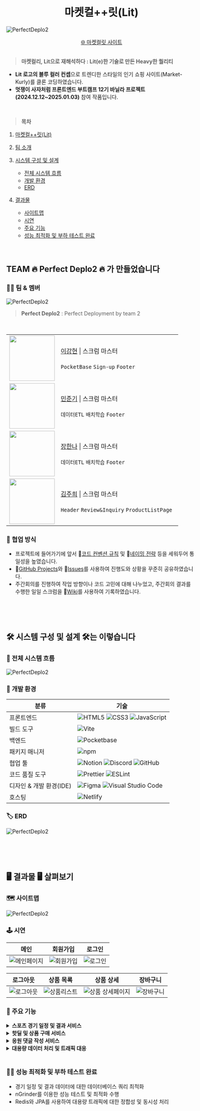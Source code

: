 <div align="center">
   <h1>마켓컬++릿(Lit) </h1>
</div>

![PerfectDeplo2](./public/readme/introduce-project.webp)

<div align="center">

<a href="https://marketkalit2th.netlify.app/">🌐 마켓컬릿 사이트</a>
<br><br>

</div>

> **마켓컬리, Lit으로 재해석하다 : Lit(e)한 기술로 만든 Heavy한 퀄리티**

- **Lit 로고의 블루 컬러 컨셉**으로 트렌디한 스타일의 인기 쇼핑 사이트(Market-Kurly)를 클론 코딩하였습니다.
- **멋쟁이 사자처럼 프론트엔드 부트캠프 12기 바닐라 프로젝트(2024.12.12~2025.01.03)** 참여 작품입니다.

<br>

> **목차**

1. [마켓컬++릿(Lit)](#)
2. [팀 소개](#team-🔥-perfect-deplo2-🔥-가-만들었습니다)
3. [시스템 구성 및 설계](#🛠️-시스템-구성-및-설계-🛠️는-이렇습니다)
   - [전체 시스템 흐름](#🔄-전체-시스템-흐름)
   - [개발 환경](#🚀-개발-환경)
   - [ERD](#🏷️-erd)
4. [결과물](#🖥️-결과물-🖥️-살펴보기)

   - [사이트맵](#🗺️-사이트맵)
   - [시연](#🕹️-시연)
   - [주요 기능](#🎯-주요-기능)
   - [성능 최적화 및 부하 테스트 완료](#🕵️‍♂️-성능-최적화-및-부하-테스트-완료)

   <br>
   <br>

## TEAM 🔥 Perfect Deplo2 🔥 가 만들었습니다

### 👩‍💻 팀 & 멤버

![PerfectDeplo2](./public/readme/perfect-deplo2.webp)

> **Perfect Deplo2** : Perfect Deployment by team 2

<br>

<table align="center" width="100%">
    <tr>
        <td align="center">
            <img height="120px" width="120px" src="https://avatars.githubusercontent.com/u/61653740?v=4"/>
        </td>
        <td>
            <a href="https://github.com/cow-coding">이강현</a> | 스크럼 마스터 <br> <br></code>  <code>PocketBase</code> <code>Sign-up</code> <code>Footer </code>
        </td>
    </tr>
    <tr>
        <td align="center">
            <img height="120px" width="120px" src="https://avatars.githubusercontent.com/u/61653740?v=4"/>
        </td>
        <td >
            <a href="https://github.com/sunbi-s">민준기</a> | 스크럼 마스터 <br> <br></code>  <code>데이터ETL</code> <code>배치학습</code> <code>Footer </code>
        </td>
    </tr>
    <tr>
        <td align="center">
            <img height="120px" width="120px" src="https://avatars.githubusercontent.com/u/61653740?v=4"/>
        </td>
        <td >
            <a href="https://github.com/hawe66">장한나</a> | 스크럼 마스터 <br> <br></code>  <code>데이터ETL</code> <code>배치학습</code> <code>Footer </code>
        </td>
    </tr>
    <tr>
        <td align="center">
            <img height="120px" width="120px" src="https://avatars.githubusercontent.com/u/61653740?v=4"/>
        </td>
        <td >
            <a href="https://sweetdev.tistory.com">김주희</a> | 스크럼 마스터 <br> <br></code>  <code>Header</code> <code>Review&Inquiry</code> <code>ProductListPage </code>
        </td>
    </tr>
</table>

### 🤝 협업 방식

- 프로젝트에 들어가기에 앞서 🔗[코드 컨벤션 규칙](https://github.com/nurimeansworld/strawberry_market/projects/1) 및 🔗[네이밍 전략](https://github.com/nurimeansworld/strawberry_market/issues) 등을 세워두어 통일성을 높였습니다.
- 🔗[GitHub Projects](https://github.com/nurimeansworld/strawberry_market/projects/1)와 🔗[Issues](https://github.com/nurimeansworld/strawberry_market/issues)를 사용하여 진행도와 상황을 꾸준히 공유하였습니다.
- 주간회의를 진행하여 작업 방향이나 코드 고민에 대해 나누었고, 주간회의 결과를 수행한 일일 스크럼을 🔗[Wiki](https://github.com/nurimeansworld/strawberry_market/issues)를 사용하여 기록하였습니다.

<br>
<br>
<br>

## 🛠️ 시스템 구성 및 설계 🛠️는 이렇습니다

### 🔄 전체 시스템 흐름

![PerfectDeplo2](./public/readme/system-architecture.webp)

### 🚀 개발 환경

| 분류                    | 기술                                                                                                                                                                                                                                                                                                                 |
| ----------------------- | -------------------------------------------------------------------------------------------------------------------------------------------------------------------------------------------------------------------------------------------------------------------------------------------------------------------- |
| 프론트엔드              | ![HTML5](https://img.shields.io/badge/HTML5-E34F26?style=for-the-badge&logo=HTML5&logoColor=white) ![CSS3](https://img.shields.io/badge/CSS3-1572B6?style=for-the-badge&logo=CSS3&logoColor=white) ![JavaScript](https://img.shields.io/badge/JavaScript-F7DF1E?style=for-the-badge&logo=JavaScript&logoColor=black) |
| 빌드 도구               | ![Vite](https://img.shields.io/badge/Vite-646CFF?style=for-the-badge&logo=vite&logoColor=white)                                                                                                                                                                                                                      |
| 백엔드                  | ![Pocketbase](https://img.shields.io/badge/Pocketbase-009688?style=for-the-badge&logo=databricks&logoColor=white)                                                                                                                                                                                                    |
| 패키지 매니저           | ![npm](https://img.shields.io/badge/npm-CB3837?style=for-the-badge&logo=npm&logoColor=white)                                                                                                                                                                                                                         |
| 협업 툴                 | ![Notion](https://img.shields.io/badge/Notion-000000?style=for-the-badge&logo=notion&logoColor=white) ![Discord](https://img.shields.io/badge/Discord-5865F2?style=for-the-badge&logo=discord&logoColor=white) ![GitHub](https://img.shields.io/badge/GitHub-181717?style=for-the-badge&logo=github&logoColor=white) |
| 코드 품질 도구          | ![Prettier](https://img.shields.io/badge/Prettier-F7B93E?style=for-the-badge&logo=prettier&logoColor=white) ![ESLint](https://img.shields.io/badge/ESLint-4B32C3?style=for-the-badge&logo=eslint&logoColor=white)                                                                                                    |
| 디자인 & 개발 환경(IDE) | ![Figma](https://img.shields.io/badge/Figma-F24E1E?style=for-the-badge&logo=figma&logoColor=white) ![Visual Studio Code](https://img.shields.io/badge/Vscode-007ACC?style=for-the-badge&logo=visualstudiocode&logoColor=white)                                                                                       |
| 호스팅                  | ![Netlify](https://img.shields.io/badge/Netlify-00C7B7?style=for-the-badge&logo=netlify&logoColor=white)                                                                                                                                                                                                             |

### 🏷️ ERD

![PerfectDeplo2](./public/readme/erd.webp)

<br>
<br>
<br>

## 🖥️ 결과물 🖥️ 살펴보기

### 🗺️ 사이트맵

![PerfectDeplo2](./public/readme/site-map.webp)

### 🕹️ 시연

|                                              메인                                              |                                           회원가입                                           |                                           로그인                                           |
| :--------------------------------------------------------------------------------------------: | :------------------------------------------------------------------------------------------: | :----------------------------------------------------------------------------------------: |
| ![메인페이지](https://github.com/user-attachments/assets/be299b48-1ba3-4313-925d-c7b6147b6215) | ![회원가입](https://github.com/user-attachments/assets/40e1f8e1-b7c6-4fb8-8db8-97dde9087a7c) | ![로그인](https://github.com/user-attachments/assets/0d772b16-0195-49a5-9324-3d32d30b1c70) |

|                                           로그아웃                                           |                                           상품 목록                                            |                                              상품 상세                                              |                                           장바구니                                           |
| :------------------------------------------------------------------------------------------: | :--------------------------------------------------------------------------------------------: | :-------------------------------------------------------------------------------------------------: | :------------------------------------------------------------------------------------------: |
| ![로그아웃](https://github.com/user-attachments/assets/28d484fe-910a-4aa9-8e60-484ea4c8941f) | ![상품리스트](https://github.com/user-attachments/assets/7d816b82-0e70-48fa-a67c-c494dffa11a6) | ![상품 상세페이지](https://github.com/user-attachments/assets/01028d6e-cf29-46f1-b38d-24607615b15e) | ![장바구니](https://github.com/user-attachments/assets/658568b7-f719-41d3-b992-c2dcb1c03d02) |

### 🎯 주요 기능

<details><summary style="font-weight: bold; font-size: 14px;">스포츠 경기 일정 및 결과 서비스</summary>

- 기능 설명: 사용자는 축구, 농구, 야구 경기의 일정과 결과를 확인할 수 있습니다. 이 데이터는 Rapid API를 통해 가져오며, DB에 저장됩니다.
- 데이터 업데이트: Scheduler를 활용해 15분마다 경기 결과 데이터를 업데이트합니다. 이는 Timezone 및 API 호출 제한을 고려한 결정입니다.
- 스케일 아웃: 서버의 확장성을 고려하여, 필요시 Scheduler를 별도의 서비스로 분리하여 이벤트를 처리할 수 있도록 계획하였습니다.
- 사용자 상호 작용: 각 경기 일정에 대해 사용자가 댓글을 달 수 있는 기능을 제공합니다.
<br><br>
</details>

<details><summary style="font-weight: bold; font-size: 14px;">핫딜 및 상품 구매 서비스
</summary>

- 상품 제공: 스포츠 유니폼, 사인볼, 기념품 등 다양한 상품을 판매합니다.
- 기능: 상품 검색, 리뷰 확인, 장바구니 기능을 포함합니다.
- 특별 행사 및 할인: 사용자에게 최상의 거래를 제공하기 위해 특별 행사 및 할인 정보를 제공합니다.
- 성능 최적화: Redis Sorted Set을 사용해 대용량 트래픽 처리를 계획하고 있으며, 동시성 문제는 비관적 락을 통해 해결할 예정입니다.<br><br>
</details>

<details><summary style="font-weight: bold; font-size: 14px;">응원 댓글 작성 서비스
</summary>

- WebSocket방식 : 사용자는 각 경기에 대해 응원 댓글을 작성할 수 있으며, 댓글은 WebSocket 방식을 통해 실시간으로 갱신됩니다.<br><br>
</details>

<details><summary style="font-weight: bold; font-size: 14px;">대용량 데이터 처리 및 트래픽 대응
</summary>

- 데이터베이스 설계: 경기 일정, 결과, 사용자 댓글 등의 대용량 데이터를 효율적으로 처리하기 위해 최적화된 데이터베이스 설계를 적용합니다.
- 최적화 전략: 데이터베이스 쿼리 최적화, 캐싱 전략, 데이터 파티셔닝을 통해 빠른 데이터 처리 속도를 보장합니다.
- 스케일링 및 로드 밸런싱: 스포츠 이벤트 중 발생하는 급격한 트래픽 증가에 대응하기 위해 확장 가능한 서버 구조를 설계하고, 로드 밸런싱 및 오토 스케일링 전략을 채택합니다.
- 성능 테스트: nGrinder를 이용한 부하테스트 및 최적화를 통해 100~300만 건의 댓글 데이터 처리를 위한 성능을 확보합니다.실시간으로 갱신됩니다.<br><br>
</details>
<br>

### 🕵️‍♂️ 성능 최적화 및 부하 테스트 완료

- 경기 일정 및 결과 데이터에 대한 데이터베이스 쿼리 최적화<br>
- nGrinder를 이용한 성능 테스트 및 최적화 수행<br>
- Redis와 JPA를 사용하여 대용량 트래픽에 대한 정합성 및 동시성 처리
